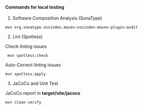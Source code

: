 #### Commands for local testing
1. Software Composition Analysis (SonaType)
```
mvn org.sonatype.ossindex.maven:ossindex-maven-plugin:audit   
```

2. Lint (Spotless)

Check linting issues
```
 mvn spotless:check
```
Auto-Correct linting issues
```
mvn spotless:apply
```

3. JaCoCo and Unit Test

JaCoCo report in **target/site/jacoco**
```
mvn clean verify
```